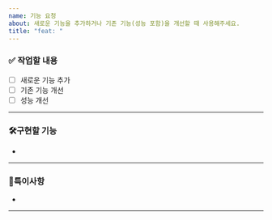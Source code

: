```yaml
---
name: 기능 요청
about: 새로운 기능을 추가하거나 기존 기능(성능 포함)을 개선할 때 사용해주세요.
title: "feat: "
---
```


### **✅ 작업할 내용**
- [ ] 새로운 기능 추가
- [ ] 기존 기능 개선
- [ ] 성능 개선

---

### **🛠️구현할 기능**

-

---

### **💬특이사항**

-

---